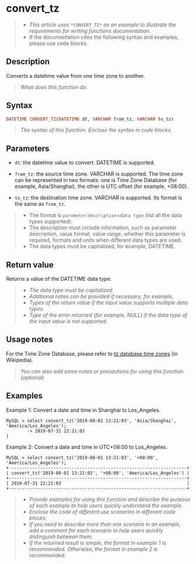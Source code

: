 # convert_tz

> - *This article uses* `*CONVERT_TZ*` *as an example to illustrate the requirements for writing functions documentation.*
> - If the documentation cites the following syntax and examples, please use code blocks.

## Description

Converts a datetime value from one time zone to another.

> *What does this function do.*

## Syntax

```Haskell
DATETIME CONVERT_TZ(DATETIME dt, VARCHAR from_tz, VARCHAR to_tz)
```

> *The syntax of this function. Enclose the syntax in code blocks.*

## Parameters

- `dt`: the datetime value to convert. DATETIME is supported.

- `from_tz`: the source time zone. VARCHAR is supported. The time zone can be represented in two  formats: one is Time Zone Database (for example, Asia/Shanghai), the other is UTC offset (for example, +08:00).

- `to_tz`: the destination time zone. VARCHAR is supported. Its format is the same as `from_tz`.

> - The format is `parameter`:`description`+`data type` (list all the data types supported).
> - The description must include information, such as parameter description, value format, value range, whether this parameter is required, formats and units when different data types are used.
> - The data types must be capitalized, for example, DATETIME.

## Return value

Returns a value of the DATETIME data type.

> - *The data type must be capitalized.*
> - *Additional notes can be provided if necessary, for example,*
> - *Types of the return value if the input value supports multiple data types.*
> - *Type of the error returned (for example, NULL) if the data type of the input value is not supported.*

## Usage notes

For the Time Zone Database, please refer to [tz database time zones](https://en.wikipedia.org/wiki/List_of_tz_database_time_zones) (in Wikipedia).

> *You can also add some notes or precautions for using this function. (optional)*

## Examples

Example 1: Convert a date and time in Shanghai to Los_Angeles.

```plaintext
MySQL > select convert_tz('2019-08-01 13:21:03', 'Asia/Shanghai', 'America/Los_Angeles');
        -> 2019-07-31 22:21:03                                                       |
```

Example 2: Convert a date and time in UTC+08:00 to Los_Angeles.

```plaintext
MySQL > select convert_tz('2019-08-01 13:21:03', '+08:00', 'America/Los_Angeles');
+--------------------------------------------------------------------+
| convert_tz('2019-08-01 13:21:03', '+08:00', 'America/Los_Angeles') |
+--------------------------------------------------------------------+
| 2019-07-31 22:21:03                                                |
+--------------------------------------------------------------------+
```

> - *Provide examples for using this function and describe the purpose of each example to help users quickly understand the example.*
> - *Enclose the code of different use scenarios in different code blocks.*
> - *If you need to describe more than one scenario in an example, add a comment for each scenario to help* *users quickly distinguish between them.*
> - *If the returned result is simple, the format in example* *1* *is recommended. Otherwise, the format in example 2 is recommended.*
